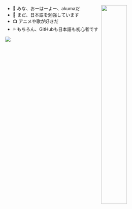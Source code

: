 [<img align="right" width="40%" src="https://github-readme-stats.vercel.app/api/top-langs?username=giegieSong">](https://metrics.lecoq.io/ouuan?template=classic)

- 👋 みな、おーはーよー、akumaだ
- 📖 まだ、日本語を勉強しています
- 📺 アニメや歌が好きだ
- 💦 もちろん、GitHubも日本語も初心者です

<img src="https://github-readme-stats.vercel.app/api?username=akuma&show_icons=true&theme=tokyonight" />

                    
<!---
giegieSong/giegieSong is a ✨ special ✨ repository because its `README.md` (this file) appears on your GitHub profile.
You can click the Preview link to take a look at your changes.
--->
